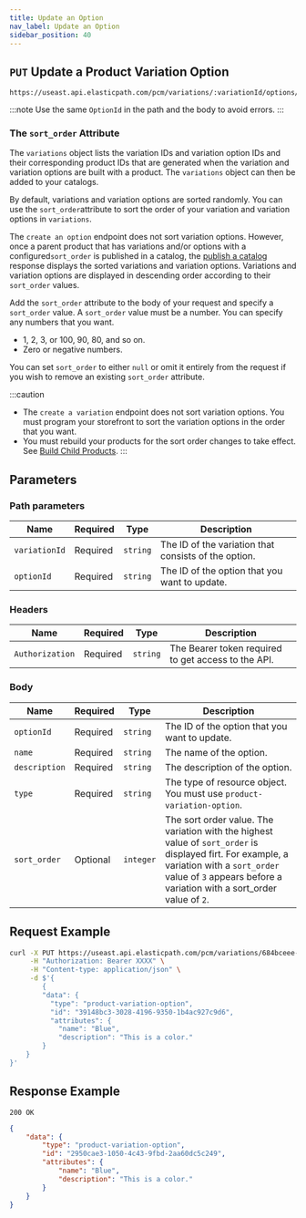 ```yaml
---
title: Update an Option
nav_label: Update an Option
sidebar_position: 40
---
```


## `PUT` Update a Product Variation Option

```http
https://useast.api.elasticpath.com/pcm/variations/:variationId/options/:optionId
```

:::note
Use the same `OptionId` in the path and the body to avoid errors.
:::

### The `sort_order` Attribute

The `variations` object lists the variation IDs and variation option IDs and their corresponding product IDs that are generated when the variation and variation options are built with a product. The `variations` object can then be added to your catalogs.

By default, variations and variation options are sorted randomly. You can use the `sort_order`attribute to sort the order of your variation and variation options in `variations`.

The `create an option` endpoint does not sort variation options. However, once a parent product that has variations and/or options with a configured`sort_order` is published in a catalog, the [publish a catalog](/docs/pxm/catalogs/catalog-release-admin/publish-a-catalog) response displays the sorted variations and variation options. Variations and variation options are displayed in descending order according to their `sort_order` values.

Add the `sort_order` attribute to the body of your request and specify a `sort_order` value. A `sort_order` value must be a number. You can specify any numbers that you want.

- 1, 2, 3, or 100, 90, 80, and so on.
- Zero or negative numbers.

You can set `sort_order` to either `null` or omit it entirely from the request if you wish to remove an existing `sort_order` attribute.

:::caution
- The `create a variation` endpoint does not sort variation options. You must program your storefront to sort the variation options in the order that you want.
- You must rebuild your products for the sort order changes to take effect. See [Build Child Products](/docs/pxm/products/pxm-product-variations/child-products-api/build-child-products).
:::

## Parameters

### Path parameters

| Name          | Required | Type     | Description                                          |
| ------------- | -------- | -------- | ---------------------------------------------------- |
| `variationId` | Required | `string` | The ID of the variation that consists of the option. |
| `optionId`    | Required | `string` | The ID of the option that you want to update.        |

### Headers

| Name            | Required | Type     | Description                                         |
| --------------- | -------- | -------- | --------------------------------------------------- |
| `Authorization` | Required | `string` | The Bearer token required to get access to the API. |

### Body

| Name          | Required | Type     | Description                                                           |
| ------------- | -------- | -------- | --------------------------------------------------------------------- |
| `optionId`    | Required | `string` | The ID of the option that you want to update.                         |
| `name`        | Required | `string` | The name of the option.                                               |
| `description` | Required | `string` | The description of the option.                                        |
| `type`        | Required | `string` | The type of resource object. You must use `product-variation-option`. |
| `sort_order` | Optional | `integer` | The sort order value. The variation with the highest value of `sort_order` is displayed firt. For example, a variation with a `sort_order` value of `3` appears before a variation with a sort_order value of `2`. | 

## Request Example

```bash
curl -X PUT https://useast.api.elasticpath.com/pcm/variations/684bceee-0ee3-4f43-ac32-50bb44c1eee5/options/39148bc3-3028-4196-9350-1b4ac927c9d6 \
     -H "Authorization: Bearer XXXX" \
     -H "Content-type: application/json" \
     -d $'{
        {
        "data": {
          "type": "product-variation-option",
          "id": "39148bc3-3028-4196-9350-1b4ac927c9d6",
          "attributes": {
            "name": "Blue",
            "description": "This is a color."
        }
    }
}'
```

## Response Example

`200 OK`

```json
{
    "data": {
        "type": "product-variation-option",
        "id": "2950cae3-1050-4c43-9fbd-2aa60dc5c249",
        "attributes": {
            "name": "Blue",
            "description": "This is a color."
        }
    }
}
```
